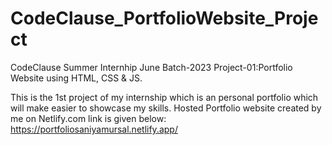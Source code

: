 # CodeClause_PortfolioWebsite_Project
CodeClause Summer Internhip June Batch-2023 Project-01:Portfolio Website using HTML, CSS &amp; JS.

This is the 1st project of my internship which is an personal portfolio which will make easier to showcase my skills.
Hosted Portfolio website created by me on Netlify.com
link is given below:
https://portfoliosaniyamursal.netlify.app/


